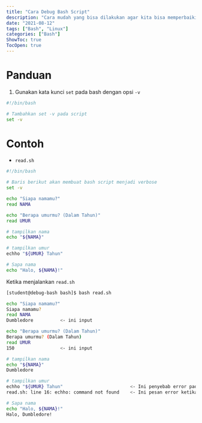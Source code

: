 ```yaml
---
title: "Cara Debug Bash Script"
description: "Cara mudah yang bisa dilakukan agar kita bisa memperbaiki atau debug bash script"
date: "2021-08-12"
tags: ["Bash", "Linux"]
categories: ["Bash"]
ShowToc: true
TocOpen: true
---
```


# Panduan
1. Gunakan kata kunci `set` pada bash dengan opsi `-v`
```bash
#!/bin/bash

# Tambahkan set -v pada script
set -v
```

# Contoh
* `read.sh`
```bash
#!/bin/bash

# Baris berikut akan membuat bash script menjadi verbose
set -v

echo "Siapa namamu?"
read NAMA

echo "Berapa umurmu? (Dalam Tahun)"
read UMUR

# tampilkan nama
echo "${NAMA}"

# tampilkan umur
echho "${UMUR} Tahun"

# Sapa nama
echo "Halo, ${NAMA}!"
```

Ketika menjalankan `read.sh`
```bash
[student@debug-bash bash]$ bash read.sh

echo "Siapa namamu?"
Siapa namamu?
read NAMA
Dumbledore          <- ini input

echo "Berapa umurmu? (Dalam Tahun)"
Berapa umurmu? (Dalam Tahun)
read UMUR
150                 <- ini input

# tampilkan nama
echo "${NAMA}"
Dumbledore

# tampilkan umur
echho "${UMUR} Tahun"                         <- Ini penyebab error pada script (typo)
read.sh: line 16: echho: command not found    <- Ini pesan error ketika menjalankan script

# Sapa nama
echo "Halo, ${NAMA}!"
Halo, Dumbledore!
```